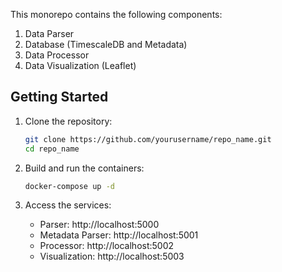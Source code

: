 This monorepo contains the following components:
1. Data Parser
2. Database (TimescaleDB and Metadata)
3. Data Processor
4. Data Visualization (Leaflet)

## Getting Started
1. Clone the repository:
   ```sh
   git clone https://github.com/yourusername/repo_name.git
   cd repo_name
   ```

2. Build and run the containers:

    ```sh
    docker-compose up -d
    ```

3. Access the services:
    
    - Parser: http://localhost:5000
    - Metadata Parser: http://localhost:5001
    - Processor: http://localhost:5002
    - Visualization: http://localhost:5003

